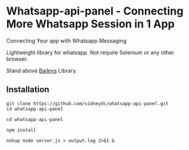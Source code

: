 # Whatsapp-api-panel - Connecting More Whatsapp Session in 1 App

Connecting Your app with Whatsapp Messaging

Lightweight library for whatsapp. Not require Selenium or any other browser.

Stand above [Baileys](https://github.com/WhiskeySockets/Baileys) Library.

## Installation

```
git clone https://github.com/sidneydc/whatsapp-api-panel.git
cd whatsapp-api-panel
```

```
cd whatsapp-api-panel
```

```
npm install
```

```
nohup node server.js > output.log 2>&1 &
```

